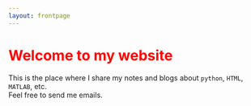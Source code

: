 ```yaml
---
layout: frontpage
---
```


<h1 style="color:red;">Welcome to my website</h1>

This is the place where I share my notes and blogs about `python`, `HTML`, `MATLAB`, etc.  
Feel free to send me emails.
